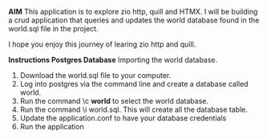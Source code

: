 **AIM**
This application is to explore zio http, quill and HTMX.
I will be building a crud application that queries and updates the world database found in the 
world.sql file in the project.

I hope you enjoy this journey of learing zio http and quill.

**Instructions Postgres Database**
Importing the world database.
1. Download the world.sql file to your computer.
2. Log into postgres via the command line and create a database called world.
3. Run the command \c **world** to select the world database.
4. Run the command \i world.sql. This will create  all
   the database table.
5. Update the application.conf to have your database credentials
6. Run the application 
